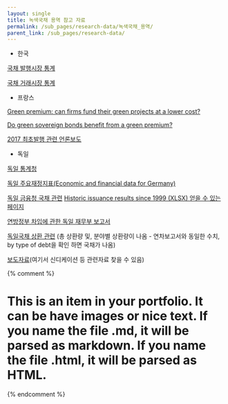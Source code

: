 ```yaml
---
layout: single
title: 녹색국채 용역 참고 자료
permalink: /sub_pages/research-data/녹색국채_용역/
parent_link: /sub_pages/research-data/
---
```


- 한국

[국채 발행시장 통계](https://ktb.moef.go.kr/isuAmountNdBlce.do)

[국채 거래시장 통계](https://ktb.moef.go.kr/spcltyDistbMrktdelngQy.do)

- 프랑스

[Green premium: can firms fund their green projects at a lower cost?](https://www.banque-france.fr/en/publications-and-statistics/publications/green-premium-can-firms-fund-their-green-projects-lower-cost)

[Do green sovereign bonds benefit from a green premium?](https://www.banque-france.fr/en/publications-and-statistics/publications/do-green-sovereign-bonds-benefit-green-premium)

[2017 최초발행 관련 언론보도](https://www.ipe.com/major-european-investors-back-france-green-bond-milestone/10017234.articl)

- 독일

[독일 통계청](https://www.destatis.de/EN/Home/_node.html)

[독일 주요재정지표(Economic and financial data for Germany)](https://www.destatis.de/EN/Themes/Economy/Short-Term-Indicators/IMF/IMF_IWF.html?nn=22952#Fiscal)

[독일 금융청 국채 관련](https://www.deutsche-finanzagentur.de/en/federal-securities) 
[Historic issuance results since 1999 (XLSX) 얻을 수 있는 페이지](https://www.deutsche-finanzagentur.de/en/federal-securities/types-of-federal-securities/overview-federal-securities)

[연방정부 차입에 관한 독일 재무부 보고서](https://www.bundesfinanzministerium.de/Content/DE/Downloads/Oeffentliche-Finanzen/Kreditaufnahmeberichte/kreditaufnahmebericht-2020.html) 

[독일국채 상환 관련](https://www.deutsche-finanzagentur.de/en/federal-funding/debt-statistics/redemptions)
 (총 상환량 및, 분야별 상환량이 나옴 - 연차보고서와 동일한 수치, by type of debt을 확인 하면 국채가 나옴)

[보도자료](https://www.deutsche-finanzagentur.de/en/press/press-releases/press-notice)(여기서 신디케이션 등 관련자료 찾을 수 있음)



{% comment %}
# This is an item in your portfolio. It can be have images or nice text. If you name the file .md, it will be parsed as markdown. If you name the file .html, it will be parsed as HTML. 
{% endcomment %}
